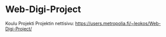 # Web-Digi-Project
Koulu Projekti
Projektin nettisivu: https://users.metropolia.fi/~leokos/Web-Digi-Project/
